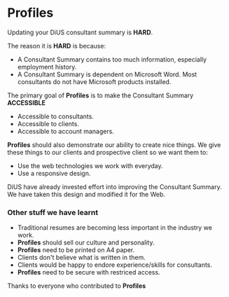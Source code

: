Profiles
========

Updating your DiUS consultant summary is **HARD**.

The reason it is **HARD** is because:

  * A Consultant Summary contains too much information, especially employment history.
  * A Consultant Summary is dependent on Microsoft Word. Most consultants do not have Microsoft products installed.

The primary goal of __Profiles__ is to make the Consultant Summary **ACCESSIBLE**

  * Accessible to consultants.
  * Accessible to clients.
  * Accessible to account managers.

__Profiles__ should also demonstrate our ability to create nice things. We give these things
to our clients and prospective client so we want them to:

  * Use the web technologies we work with everyday.
  * Use a responsive design.

DiUS have already invested effort into improving the Consultant Summary. We have taken this
design and modified it for the Web.

### Other stuff we have learnt

  * Traditional resumes are becoming less important in the industry we work.
  * __Profiles__ should sell our culture and personality.
  * __Profiles__ need to be printed on A4 paper.
  * Clients don't believe what is written in them.
  * Clients would be happy to endore experience/skills for consultants.
  * __Profiles__ need to be secure with restriced access.

Thanks to everyone who contributed to __Profiles__

